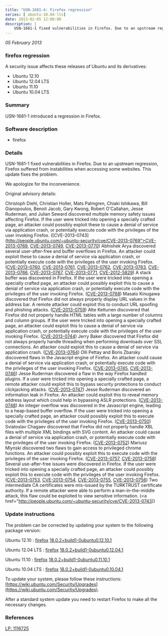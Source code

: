 ```yaml
---
title: "USN-1681-4: Firefox regression"
series: [ ubuntu-10.04-lts]
date: 2013-02-05 12:00:00
description: |
    USN-1681-1 fixed vulnerabilities in Firefox. Due to an upstream regression, Firefox suffered from instabilities when accessing some websites. This update fixes the problem.
--- 
```

 
 

*05 February 2013*

### firefox regression

A security issue affects these releases of Ubuntu and its derivatives:

* Ubuntu 12.10
* Ubuntu 12.04 LTS
* Ubuntu 11.10
* Ubuntu 10.04 LTS

### Summary

USN-1681-1 introduced a regression in Firefox. 

### Software description

* firefox 

### Details

USN-1681-1 fixed vulnerabilities in Firefox. Due to an upstream regression, Firefox suffered from instabilities when accessing some websites. This update fixes the problem.

We apologize for the inconvenience.

Original advisory details:

 Christoph Diehl, Christian Holler, Mats Palmgren, Chiaki Ishikawa, Bill Gianopoulos, Benoit Jacob, Gary Kwong, Robert O&#39;Callahan, Jesse Ruderman, and Julian Seward discovered multiple memory safety issues affecting Firefox. If the user were tricked into opening a specially crafted page, an attacker could possibly exploit these to cause a denial of service via application crash, or potentially execute code with the privileges of the user invoking Firefox. ([CVE-2013-0743](http://people.ubuntu.com/~ubuntu-security/cve/CVE-2013-0769">CVE-2013-0769</a>, <a href="http://people.ubuntu.com/~ubuntu-security/cve/CVE-2013-0749">CVE-2013-0749</a>, <a href="http://people.ubuntu.com/~ubuntu-security/cve/CVE-2013-0770">CVE-2013-0770</a>) Abhishek Arya discovered several user-after-free and buffer overflows in Firefox. An attacker could exploit these to cause a denial of service via application crash, or potentially execute code with the privileges of the user invoking Firefox. (<a href="http://people.ubuntu.com/~ubuntu-security/cve/CVE-2013-0760">CVE-2013-0760</a>, <a href="http://people.ubuntu.com/~ubuntu-security/cve/CVE-2013-0761">CVE-2013-0761</a>, <a href="http://people.ubuntu.com/~ubuntu-security/cve/CVE-2013-0762">CVE-2013-0762</a>, <a href="http://people.ubuntu.com/~ubuntu-security/cve/CVE-2013-0763">CVE-2013-0763</a>, <a href="http://people.ubuntu.com/~ubuntu-security/cve/CVE-2013-0766">CVE-2013-0766</a>, <a href="http://people.ubuntu.com/~ubuntu-security/cve/CVE-2013-0767">CVE-2013-0767</a>, <a href="http://people.ubuntu.com/~ubuntu-security/cve/CVE-2013-0771">CVE-2013-0771</a>, <a href="http://people.ubuntu.com/~ubuntu-security/cve/CVE-2012-5829">CVE-2012-5829</a>) A stack buffer was discovered in Firefox. If the user were tricked into opening a specially crafted page, an attacker could possibly exploit this to cause a denial of service via application crash, or potentially execute code with the privileges of the user invoking Firefox. (<a href="http://people.ubuntu.com/~ubuntu-security/cve/CVE-2013-0768">CVE-2013-0768</a>) Masato Kinugawa discovered that Firefox did not always properly display URL values in the address bar. A remote attacker could exploit this to conduct URL spoofing and phishing attacks. (<a href="http://people.ubuntu.com/~ubuntu-security/cve/CVE-2013-0759">CVE-2013-0759</a>) Atte Kettunen discovered that Firefox did not properly handle HTML tables with a large number of columns and column groups. If the user were tricked into opening a specially crafted page, an attacker could exploit this to cause a denial of service via application crash, or potentially execute code with the privileges of the user invoking Firefox. (<a href="http://people.ubuntu.com/~ubuntu-security/cve/CVE-2013-0744">CVE-2013-0744</a>) Jerry Baker discovered that Firefox did not always properly handle threading when performing downloads over SSL connections. An attacker could exploit this to cause a denial of service via application crash. (<a href="http://people.ubuntu.com/~ubuntu-security/cve/CVE-2013-0764">CVE-2013-0764</a>) Olli Pettay and Boris Zbarsky discovered flaws in the Javacript engine of Firefox. An attacker could cause a denial of service via application crash, or potentially execute code with the privileges of the user invoking Firefox. (<a href="http://people.ubuntu.com/~ubuntu-security/cve/CVE-2013-0745">CVE-2013-0745</a>, <a href="http://people.ubuntu.com/~ubuntu-security/cve/CVE-2013-0746">CVE-2013-0746</a>) Jesse Ruderman discovered a flaw in the way Firefox handled plugins. If a user were tricked into opening a specially crafted page, a remote attacker could exploit this to bypass security protections to conduct clickjacking attacks. (<a href="http://people.ubuntu.com/~ubuntu-security/cve/CVE-2013-0747">CVE-2013-0747</a>) Jesse Ruderman discovered an information leak in Firefox. An attacker could exploit this to reveal memory address layout which could help in bypassing ASLR protections. (<a href="http://people.ubuntu.com/~ubuntu-security/cve/CVE-2013-0748">CVE-2013-0748</a>) An integer overflow was discovered in the Javascript engine, leading to a heap-based buffer overflow. If the user were tricked into opening a specially crafted page, an attacker could possibly exploit this to execute code with the privileges of the user invoking Firefox. (<a href="http://people.ubuntu.com/~ubuntu-security/cve/CVE-2013-0750">CVE-2013-0750</a>) Sviatoslav Chagaev discovered that Firefox did not properly handle XBL files with multiple XML bindings with SVG content. An attacker could cause a denial of service via application crash, or potentially execute code with the privileges of the user invoking Firefox. (<a href="http://people.ubuntu.com/~ubuntu-security/cve/CVE-2013-0752">CVE-2013-0752</a>) Mariusz Mlynski discovered two flaws to gain access to privileged chrome functions. An attacker could possibly exploit this to execute code with the privileges of the user invoking Firefox. (<a href="http://people.ubuntu.com/~ubuntu-security/cve/CVE-2013-0757">CVE-2013-0757</a>, <a href="http://people.ubuntu.com/~ubuntu-security/cve/CVE-2013-0758">CVE-2013-0758</a>) Several use-after-free issues were discovered in Firefox. If the user were tricked into opening a specially crafted page, an attacker could possibly exploit this to execute code with the privileges of the user invoking Firefox. (<a href="http://people.ubuntu.com/~ubuntu-security/cve/CVE-2013-0753">CVE-2013-0753</a>, <a href="http://people.ubuntu.com/~ubuntu-security/cve/CVE-2013-0754">CVE-2013-0754</a>, <a href="http://people.ubuntu.com/~ubuntu-security/cve/CVE-2013-0755">CVE-2013-0755</a>, <a href="http://people.ubuntu.com/~ubuntu-security/cve/CVE-2013-0756">CVE-2013-0756</a>) Two intermediate CA certificates were mis-issued by the TURKTRUST certificate authority. If a remote attacker were able to perform a man-in-the-middle attack, this flaw could be exploited to view sensitive information. (<a href="http://people.ubuntu.com/~ubuntu-security/cve/CVE-2013-0743)) 

### Update instructions

The problem can be corrected by updating your system to the following package version:

Ubuntu 12.10
 : [firefox](https://launchpad.net/ubuntu/+source/firefox) <span> [18.0.2+build1-0ubuntu0.12.10.1](https://launchpad.net/ubuntu/+source/firefox/18.0.2+build1-0ubuntu0.12.10.1) </span> 

Ubuntu 12.04 LTS
 : [firefox](https://launchpad.net/ubuntu/+source/firefox) <span> [18.0.2+build1-0ubuntu0.12.04.1](https://launchpad.net/ubuntu/+source/firefox/18.0.2+build1-0ubuntu0.12.04.1) </span> 

Ubuntu 11.10
 : [firefox](https://launchpad.net/ubuntu/+source/firefox) <span> [18.0.2+build1-0ubuntu0.11.10.1](https://launchpad.net/ubuntu/+source/firefox/18.0.2+build1-0ubuntu0.11.10.1) </span> 

Ubuntu 10.04 LTS
 : [firefox](https://launchpad.net/ubuntu/+source/firefox) <span> [18.0.2+build1-0ubuntu0.10.04.1](https://launchpad.net/ubuntu/+source/firefox/18.0.2+build1-0ubuntu0.10.04.1) </span> 

To update your system, please follow these instructions: [https://wiki.ubuntu.com/Security/Upgrades](https://wiki.ubuntu.com/Security/Upgrades).

After a standard system update you need to restart Firefox to make all the necessary changes. 

### References

 
 [LP: 1116725](https://launchpad.net/bugs/1116725)
 

